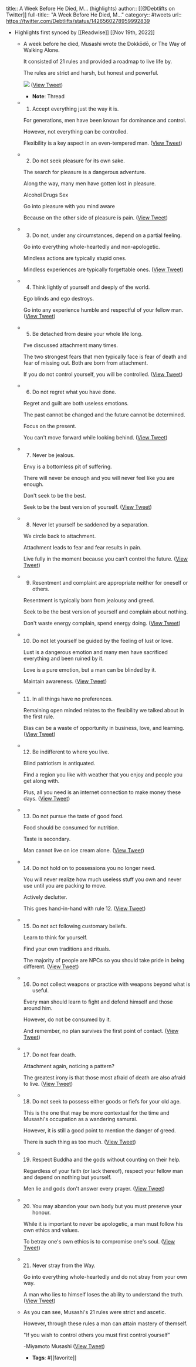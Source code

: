 title:: A Week Before He Died, M... (highlights)
author:: [[@Debtlifts on Twitter]]
full-title:: "A Week Before He Died, M..."
category:: #tweets
url:: https://twitter.com/Debtlifts/status/1426560278959992839

- Highlights first synced by [[Readwise]] [[Nov 19th, 2022]]
	- A week before he died, Musashi wrote the Dokkōdō, or The Way of Walking Alone.
	  
	  It consisted of 21 rules and provided a roadmap to live life by.
	  
	  The rules are strict and harsh, but honest and powerful. 
	  
	  ![](https://pbs.twimg.com/media/E8wpAevWYAIfUpx.jpg) ([View Tweet](https://twitter.com/Debtlifts/status/1426560278959992839))
		- **Note**: Thread
	- 1. Accept everything just the way it is.
	  
	  For generations, men have been known for dominance and control.
	  
	  However, not everything can be controlled.
	  
	  Flexibility is a key aspect in an even-tempered man. ([View Tweet](https://twitter.com/Debtlifts/status/1426560282906832900))
	- 2. Do not seek pleasure for its own sake.
	  
	  The search for pleasure is a dangerous adventure.
	  
	  Along the way, many men have gotten lost in pleasure.
	  
	  Alcohol
	  Drugs
	  Sex
	  
	  Go into pleasure with you mind aware
	  
	  Because on the other side of pleasure is pain. ([View Tweet](https://twitter.com/Debtlifts/status/1426560285092024327))
	- 3. Do not, under any circumstances, depend on a partial feeling.
	  
	  Go into everything whole-heartedly and non-apologetic.
	  
	  Mindless actions are typically stupid ones.
	  
	  Mindless experiences are typically forgettable ones. ([View Tweet](https://twitter.com/Debtlifts/status/1426560286916497409))
	- 4. Think lightly of yourself and deeply of the world.
	  
	  Ego blinds and ego destroys.
	  
	  Go into any experience humble and respectful of your fellow man. ([View Tweet](https://twitter.com/Debtlifts/status/1426560290351722496))
	- 5. Be detached from desire your whole life long.
	  
	  I've discussed attachment many times.
	  
	  The two strongest fears that men typically face is fear of death and fear of missing out. Both are born from attachment.
	  
	  If you do not control yourself, you will be controlled. ([View Tweet](https://twitter.com/Debtlifts/status/1426560293187035152))
	- 6. Do not regret what you have done.
	  
	  Regret and guilt are both useless emotions.
	  
	  The past cannot be changed and the future cannot be determined.
	  
	  Focus on the present.
	  
	  You can't move forward while looking behind. ([View Tweet](https://twitter.com/Debtlifts/status/1426560295271555076))
	- 7. Never be jealous.
	  
	  Envy is a bottomless pit of suffering.
	  
	  There will never be enough and you will never feel like you are enough.
	  
	  Don't seek to be the best.
	  
	  Seek to be the best version of yourself. ([View Tweet](https://twitter.com/Debtlifts/status/1426560297792385031))
	- 8. Never let yourself be saddened by a separation.
	  
	  We circle back to attachment.
	  
	  Attachment leads to fear and fear results in pain.
	  
	  Live fully in the moment because you can't control the future. ([View Tweet](https://twitter.com/Debtlifts/status/1426560300892004353))
	- 9. Resentment and complaint are appropriate neither for oneself or others.
	  
	  Resentment is typically born from jealousy and greed.
	  
	  Seek to be the best version of yourself and complain about nothing.
	  
	  Don't waste energy complain, spend energy doing. ([View Tweet](https://twitter.com/Debtlifts/status/1426560302942990341))
	- 10. Do not let yourself be guided by the feeling of lust or love.
	  
	  Lust is a dangerous emotion and many men have sacrificed everything and been ruined by it.
	  
	  Love is a pure emotion, but a man can be blinded by it.
	  
	  Maintain awareness. ([View Tweet](https://twitter.com/Debtlifts/status/1426560304801067009))
	- 11. In all things have no preferences.
	  
	  Remaining open minded relates to the flexibility we talked about in the first rule.
	  
	  Bias can be a waste of opportunity in business, love, and learning. ([View Tweet](https://twitter.com/Debtlifts/status/1426560306805833730))
	- 12. Be indifferent to where you live.
	  
	  Blind patriotism is antiquated.
	  
	  Find a region you like with weather that you enjoy and people you get along with.
	  
	  Plus, all you need is an internet connection to make money these days. ([View Tweet](https://twitter.com/Debtlifts/status/1426560308714385418))
	- 13. Do not pursue the taste of good food.
	  
	  Food should be consumed for nutrition.
	  
	  Taste is secondary.
	  
	  Man cannot live on ice cream alone. ([View Tweet](https://twitter.com/Debtlifts/status/1426560310752780288))
	- 14. Do not hold on to possessions you no longer need.
	  
	  You will never realize how much useless stuff you own and never use until you are packing to move.
	  
	  Actively declutter.
	  
	  This goes hand-in-hand with rule 12. ([View Tweet](https://twitter.com/Debtlifts/status/1426560312229126144))
	- 15. Do not act following customary beliefs.
	  
	  Learn to think for yourself.
	  
	  Find your own traditions and rituals.
	  
	  The majority of people are NPCs so you should take pride in being different. ([View Tweet](https://twitter.com/Debtlifts/status/1426560314041110529))
	- 16. Do not collect weapons or practice with weapons beyond what is useful.
	  
	  Every man should learn to fight and defend himself and those around him.
	  
	  However, do not be consumed by it.
	  
	  And remember, no plan survives the first point of contact. ([View Tweet](https://twitter.com/Debtlifts/status/1426560316029157379))
	- 17. Do not fear death.
	  
	  Attachment again, noticing a pattern?
	  
	  The greatest irony is that those most afraid of death are also afraid to live. ([View Tweet](https://twitter.com/Debtlifts/status/1426560317748924422))
	- 18. Do not seek to possess either goods or fiefs for your old age.
	  
	  This is the one that may be more contextual for the time and Musashi's occupation as a wandering samurai.
	  
	  However, it is still a good point to mention the danger of greed.
	  
	  There is such thing as too much. ([View Tweet](https://twitter.com/Debtlifts/status/1426560319661424649))
	- 19. Respect Buddha and the gods without counting on their help.
	  
	  Regardless of your faith (or lack thereof), respect your fellow man and depend on nothing but yourself.
	  
	  Men lie and gods don't answer every prayer. ([View Tweet](https://twitter.com/Debtlifts/status/1426560321108561921))
	- 20. You may abandon your own body but you must preserve your honour.
	  
	  While it is important to never be apologetic, a man must follow his own ethics and values.
	  
	  To betray one's own ethics is to compromise one's soul. ([View Tweet](https://twitter.com/Debtlifts/status/1426560323214090241))
	- 21. Never stray from the Way.
	  
	  Go into everything whole-heartedly and do not stray from your own way.
	  
	  A man who lies to himself loses the ability to understand the truth. ([View Tweet](https://twitter.com/Debtlifts/status/1426560324753362946))
	- As you can see, Musashi's 21 rules were strict and ascetic.
	  
	  However, through these rules a man can attain mastery of themself.
	  
	  "If you wish to control others you must first control yourself"
	  
	  -Miyamoto Musashi ([View Tweet](https://twitter.com/Debtlifts/status/1426560326401671168))
		- **Tags**: #[[favorite]]